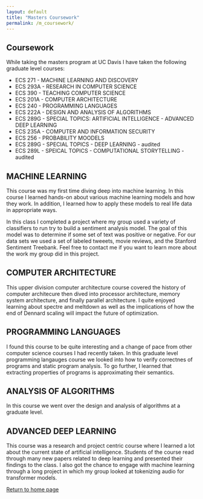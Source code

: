 ```yaml
---
layout: default
title: "Masters Coursework"
permalink: /m_coursework/
---
```


## Coursework

While taking the masters program at UC Davis I have taken the following graduate level courses:

 - ECS 271 - MACHINE LEARNING AND DISCOVERY
 - ECS 293A - RESEARCH IN COMPUTER SCIENCE
 - ECS 390 - TEACHING COMPUTER SCIENCE
 - ECS 201A - COMPUTER ARCHITECTURE
 - ECS 240 - PROGRAMMING LANGUAGES
 - ECS 222A - DESIGN AND ANALYSIS OF ALGORITHMS
 - ECS 289G - SPECIAL TOPICS: ARTIFICIAL INTELLIGENCE - ADVANCED DEEP LEARNING
 - ECS 235A - COMPUTER AND INFORMATION SECURITY
 - ECS 256 - PROBABILITY MOODELS
 - ECS 289G - SPECIAL TOPICS - DEEP LEARNING - audited
 - ECS 289L - SPEICAL TOPICS - COMPUTATIONAL STORYTELLING - audited

## MACHINE LEARNING

This course was my first time diving deep into machine learning. In this course I learned hands-on about various machine learning models and how they work.
In addition, I learned how to apply these models to real life data in appropriate ways.

In this class I completed a project where my group used a variety of classifiers to run try to build a sentiment analysis model.
The goal of this model was to determine if some set of text was positive or negative. For our data sets we used a set of labeled tweeets, movie reviews, and the Stanford Sentiment Treebank.
Feel free to contact me if you want to learn more about the work my group did in this project.

## COMPUTER ARCHITECTURE

This upper division computer architecture course covered the history of computer architecure then dived into processor architecture, memory system architecture, and finally parallel architecture.
I quite enjoyed learning about spectre and meltdown as well as the implications of how the end of Dennard scaling will impact the future of optimization.

## PROGRAMMING LANGUAGES

I found this course to be quite interesting and a change of pace from other computer science courses I had recently taken.
In this graduate level programming langauges course we looked into how to verify correctnes of programs and static program analysis.
To go further, I learned that extracting properties of programs is approximating their semantics.

## ANALYSIS OF ALGORITHMS

In this course we went over the design and analysis of algorithms at a graduate level.

## ADVANCED DEEP LEARNING

This course was a research and project centric course where I learned a lot about the current state of artificial intelligence.
Students of the course read through many new papers related to deep learning and presented their findings to the class.
I also got the chance to engage with machine learning through a long project in which my group looked at tokenizing audio for transformer models.

[Return to home page](https://axyoung.github.io)

